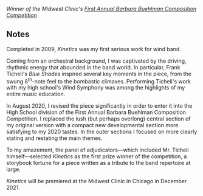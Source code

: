 *Winner of the Midwest Clinic's
[First Annual Barbara Buehlman Composition Competition](https://www.midwestclinic.org/barbara-buehlman-prize-for-composition.html)*

## Notes

Completed in 2009, *Kinetics* was my first serious work for wind band.

Coming from an orchestral background, I was captivated by the driving, rhythmic energy that abounded in the band world.
In particular, Frank Ticheli's *Blue Shades* inspired several key moments in the piece, from the swung
8<sup>th</sup>-note feel to the bombastic climaxes. Performing Ticheli's work with my high school's Wind Symphony was
among the highlights of my entire music education.

In August 2020, I revised the piece significantly in order to enter it into the High School division of the First Annual
Barbara Buehlman Composition Competition. I replaced the lush (but perhaps overlong) central section of my original
version with a compact new developmental section more satisfying to my 2020 tastes. In the outer sections I focused on
more clearly stating and restating the main themes.

To my amazement, the panel of adjudicators—which included Mr. Ticheli himself—selected *Kinetics* as the first prize
winner of the competition, a storybook fortune for a piece written as a tribute to the band repertoire at large.

*Kinetics* will be premiered at the Midwest Clinic in Chicago in December 2021.